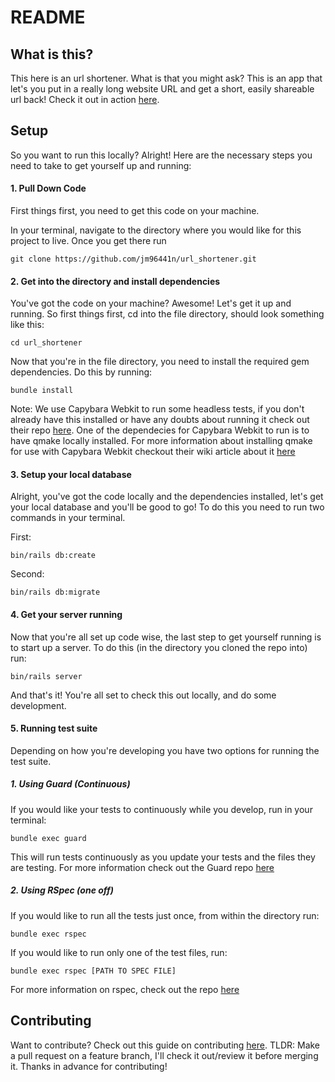 # README

## What is this?

This here is an url shortener. What is that you might ask? This is an app that let's you put in a really long website URL and get a short, easily shareable url back! Check it out in action [here](https://trohs.herokuapp.com/).

## Setup

So you want to run this locally? Alright! Here are the necessary steps you need to take to get yourself up and running:

#### 1. Pull Down Code

First things first, you need to get this code on your machine. 

In your terminal, navigate to the directory where you would like for this project to live. Once you get there run

```
git clone https://github.com/jm96441n/url_shortener.git
```

#### 2. Get into the directory and install dependencies

You've got the code on your machine? Awesome! Let's get it up and running. So first things first, cd into the file directory, should look something like this:
```
cd url_shortener
```

Now that you're in the file directory, you need to install the required gem dependencies. Do this by running:
```
bundle install
```

Note: We use Capybara Webkit to run some headless tests, if you don't already have this installed or have any doubts about running it check out their repo [here](https://github.com/thoughtbot/capybara-webkit). One of the dependecies for Capybara Webkit to run is to have qmake locally installed. For more information about installing qmake for use with Capybara Webkit checkout their wiki article about it [here](https://github.com/thoughtbot/capybara-webkit/wiki/Installing-Qt-and-compiling-capybara-webkit)

#### 3. Setup your local database

Alright, you've got the code locally and the dependencies installed, let's get your local database and you'll be good to go! To do this you need to run two commands in your terminal. 

First:
```
bin/rails db:create
```
Second:
```
bin/rails db:migrate
```

#### 4. Get your server running

Now that you're all set up code wise, the last step to get yourself running is to start up a server. To do this (in the directory you cloned the repo into) run:
 ```
 bin/rails server
 ```
 
 And that's it! You're all set to check this out locally, and do some development.
 
 #### 5. Running test suite
 
 Depending on how you're developing you have two options for running the test suite. 
 
 ##### 1. Using Guard (Continuous)
 
 If you would like your tests to continuously while you develop, run in your terminal:
 ```
 bundle exec guard
 ```
 This will run tests continuously as you update your tests and the files they are testing. For more information check out the Guard repo [here](https://github.com/guard/guard)
 
 ##### 2. Using RSpec (one off)
 
 If you would like to run all the tests just once, from within the directory run:
 ```
 bundle exec rspec
 ```
 
 If you would like to run only one of the test files, run:
 ```
 bundle exec rspec [PATH TO SPEC FILE]
 ```
 For more information on rspec, check out the repo [here](https://github.com/rspec/rspec-rails)
 
 
 ## Contributing
 
 Want to contribute? Check out this guide on contributing [here](https://trohs.herokuapp.com/). TLDR: Make a pull request on a feature branch, I'll check it out/review it before merging it. Thanks in advance for contributing!
